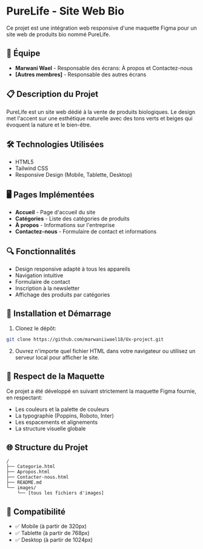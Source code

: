 # PureLife - Site Web Bio

Ce projet est une intégration web responsive d'une maquette Figma pour un site web de produits bio nommé PureLife.

## 🌱 Équipe

- **Marwani Wael** - Responsable des écrans: À propos et Contactez-nous
- **[Autres membres]** - Responsable des autres écrans

## 📋 Description du Projet

PureLife est un site web dédié à la vente de produits biologiques. Le design met l'accent sur une esthétique naturelle avec des tons verts et beiges qui évoquent la nature et le bien-être.

## 🛠️ Technologies Utilisées

- HTML5
- Tailwind CSS
- Responsive Design (Mobile, Tablette, Desktop)

## 🖥️ Pages Implémentées

- **Accueil** - Page d'accueil du site
- **Catégories** - Liste des catégories de produits
- **À propos** - Informations sur l'entreprise
- **Contactez-nous** - Formulaire de contact et informations

## 🔍 Fonctionnalités

- Design responsive adapté à tous les appareils
- Navigation intuitive
- Formulaire de contact
- Inscription à la newsletter
- Affichage des produits par catégories

## 🚀 Installation et Démarrage

1. Clonez le dépôt:
```bash
git clone https://github.com/marwaniiwael18/Ux-project.git
```

2. Ouvrez n'importe quel fichier HTML dans votre navigateur ou utilisez un serveur local pour afficher le site.

## 📐 Respect de la Maquette

Ce projet a été développé en suivant strictement la maquette Figma fournie, en respectant:
- Les couleurs et la palette de couleurs
- La typographie (Poppins, Roboto, Inter)
- Les espacements et alignements
- La structure visuelle globale

## 🌐 Structure du Projet

```
/
├── Categorie.html
├── Apropos.html
├── Contacter-nous.html
├── README.md
└── images/
    └── [tous les fichiers d'images]
```

## 📱 Compatibilité

- ✅ Mobile (à partir de 320px)
- ✅ Tablette (à partir de 768px)
- ✅ Desktop (à partir de 1024px)

